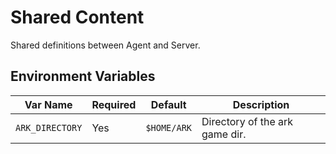 # Shared Content

Shared definitions between Agent and Server.

## Environment Variables

| Var Name        | Required | Default     | Description                    |
|-----------------|----------|-------------|--------------------------------|
| `ARK_DIRECTORY` | Yes      | `$HOME/ARK` | Directory of the ark game dir. |
